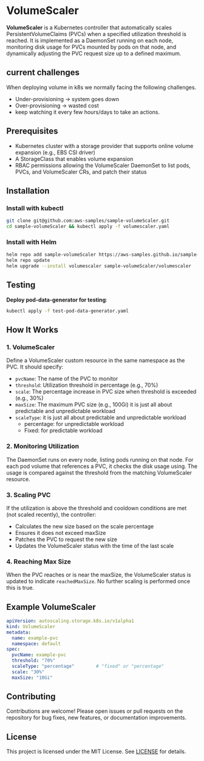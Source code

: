 # VolumeScaler

**VolumeScaler** is a Kubernetes controller that automatically scales PersistentVolumeClaims (PVCs) when a specified utilization threshold is reached. It is implemented as a DaemonSet running on each node, monitoring disk usage for PVCs mounted by pods on that node, and dynamically adjusting the PVC request size up to a defined maximum.

## current challenges

When deploying volume in k8s we normally facing the following challenges.

- Under-provisioning → system goes down
- Over-provisioning → wasted cost
- keep watching it every few hours/days to take an actions.

## Prerequisites

- Kubernetes cluster with a storage provider that supports online volume expansion (e.g., EBS CSI driver)
- A StorageClass that enables volume expansion
- RBAC permissions allowing the VolumeScaler DaemonSet to list pods, PVCs, and VolumeScaler CRs, and patch their status

## Installation

### Install with kubectl

   ```bash
   git clone git@github.com:aws-samples/sample-volumeScaler.git
   cd sample-volumeScaler && kubectl apply -f volumescaler.yaml
   ```

### Install with Helm

  ```bash
  helm repo add sample-volumeScaler https://aws-samples.github.io/sample-volumeScaler
  helm repo update                                                                 
  helm upgrade --install volumescaler sample-volumeScaler/volumescaler 
  ```

## Testing
 **Deploy pod-data-generator for testing**:

  ```bash
  kubectl apply -f test-pod-data-generator.yaml
  ```

## How It Works

### 1. VolumeScaler

Define a VolumeScaler custom resource in the same namespace as the PVC. It should specify:

- `pvcName`: The name of the PVC to monitor
- `threshold`: Utilization threshold in percentage (e.g., 70%)
- `scale`: The percentage increase in PVC size when threshold is exceeded (e.g., 30%)
- `maxSize`: The maximum PVC size (e.g., 100Gi)
it is just all about predictable and unpredictable workload
- `scaleType`: it is just all about predictable and unpredictable workload
  - percentage: for unpredictable workload
  - Fixed: for predictable workload

### 2. Monitoring Utilization

The DaemonSet runs on every node, listing pods running on that node. For each pod volume that references a PVC, it checks the disk usage using. The usage is compared against the threshold from the matching VolumeScaler resource.

### 3. Scaling PVC

If the utilization is above the threshold and cooldown conditions are met (not scaled recently), the controller:

- Calculates the new size based on the scale percentage
- Ensures it does not exceed maxSize
- Patches the PVC to request the new size
- Updates the VolumeScaler status with the time of the last scale

### 4. Reaching Max Size

When the PVC reaches or is near the maxSize, the VolumeScaler status is updated to indicate `reachedMaxSize`. No further scaling is performed once this is true.

## Example VolumeScaler

```yaml
apiVersion: autoscaling.storage.k8s.io/v1alpha1
kind: VolumeScaler
metadata:
  name: example-pvc
  namespace: default
spec:
  pvcName: example-pvc
  threshold: "70%"
  scaleType: "percentage"        # "fixed" or "percentage"
  scale: "30%"
  maxSize: "10Gi"
```



## Contributing

Contributions are welcome! Please open issues or pull requests on the repository for bug fixes, new features, or documentation improvements.

## License

This project is licensed under the MIT License. See [LICENSE](LICENSE) for details.
